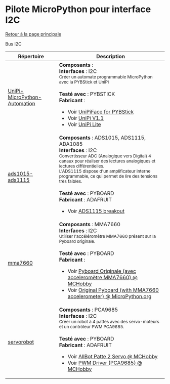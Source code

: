 # Pilote MicroPython pour interface I2C
[Retour à la page principale](../../readme.md)

Bus I2C

<table>
<thead>
  <th>Répertoire</th><th>Description</th>
</thead>
<tbody>
  <tr><td><a href="../../../../tree/master/UniPi-MicroPython-Automation">UniPi-MicroPython-Automation</a></td>
      <td><strong>Composants</strong> : <br />
      <strong>Interfaces</strong> : I2C<br />
<small>Créer un automate programmable MicroPython avec la PYBStick et UniPi</small><br/><br />
      <strong>Testé avec</strong> : PYBSTICK<br />
      <strong>Fabricant</strong> : <br />
<ul>
<li>Voir <a href="https://shop.mchobby.be/fr/nouveaute/1891-carte-interface-unipi-pro-et-lite-pour-pybstick-3232100018914.html">UniPiFace for PYBStick</a></li>
<li>Voir <a href="https://shop.mchobby.be/fr/tactile-flex-pot-softpad/83-clavier-16-touches-souple-3232100000834.html">UniPi V1.1</a></li>
<li>Voir <a href="https://shop.mchobby.be/fr/pi-extensions/1196-extension-unipi-lite-pour-raspberry-pi-3232100011960-unipi-technology.html">UniPi Lite</a></li>
</ul>
      </td>
  </tr>
  <tr><td><a href="../../../../tree/master/ads1015-ads1115">ads1015-ads1115</a></td>
      <td><strong>Composants</strong> : ADS1015, ADS1115, ADA1085<br />
      <strong>Interfaces</strong> : I2C<br />
<small>Convertisseur ADC (Analogique vers Digital) 4 canaux pour réaliser des lectures analogiques et lectures différentielles.<br />L'ADS1115 dispose d'un amplificateur interne programmable, ce qui permet de lire des tensions très faibles.</small><br/><br />
      <strong>Testé avec</strong> : PYBOARD<br />
      <strong>Fabricant</strong> : ADAFRUIT<br />
<ul>
<li>Voir <a href="https://shop.mchobby.be/breakout/362-ads1115-convertisseur-adc-16bits-i2c-3232100003620-adafruit.html">ADS1115 breakout</a></li>
</ul>
      </td>
  </tr>
  <tr><td><a href="../../../../tree/master/mma7660">mma7660</a></td>
      <td><strong>Composants</strong> : MMA7660<br />
      <strong>Interfaces</strong> : I2C<br />
<small>Utiliser l'accéléromètre MMA7660 présent sur la Pyboard originale.</small><br/><br />
      <strong>Testé avec</strong> : PYBOARD<br />
      <strong>Fabricant</strong> : <br />
<ul>
<li>Voir <a href="https://shop.mchobby.be/fr/micropython/570-micropython-pyboard-3232100005709.html">Pyboard Originale (avec acceleromètre MMA7660) @ MCHobby</a></li>
<li>Voir <a href="https://store.micropython.org/product/PYBv1.1H">Original Pyboard (with MMA7660 accelerometer) @ MicroPython.org</a></li>
</ul>
      </td>
  </tr>
  <tr><td><a href="../../../../tree/master/servorobot">servorobot</a></td>
      <td><strong>Composants</strong> : PCA9685<br />
      <strong>Interfaces</strong> : I2C<br />
<small>Créer un robot à 4 pattes avec des servo-moteurs et un contrôleur PWM PCA9685.</small><br/><br />
      <strong>Testé avec</strong> : PYBOARD<br />
      <strong>Fabricant</strong> : ADAFRUIT<br />
<ul>
<li>Voir <a href="https://shop.mchobby.be/fr/moteur/913-allbot-patte-2-servo-vr012-3232100009134-velleman.html">AllBot Patte 2 Servo @ MCHobby</a></li>
<li>Voir <a href="https://shop.mchobby.be/fr/breakout/89-adafruit-controleur-pwm-servo-16-canaux-12-bits-i2c-interface-pca9685-3232100000896-adafruit.html">PWM Driver (PCA9685) @ MCHobby</a></li>
</ul>
      </td>
  </tr>
</tbody>
</table>
